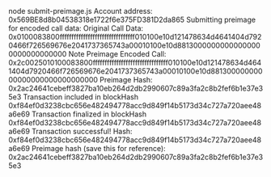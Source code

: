 <div id="termynal" data-termynal>
    <span data-ty="input"><span class="file-path"></span>node submit-preimage.js</span>
    <span data-ty>Account address: 0x569BE8d8b04538318e1722f6e375FD381D2da865</span>
    <span data-ty>Submitting preimage for encoded call data:</span>
    <span data-ty>Original Call Data: 0x0100083800ffffffffffffffffffffffffffffffff010100e10d121478634d4641404d7920466f726569676e2041737365743a00010100e10d88130000000000000000000000000000</span>
    <span data-ty>Note Preimage Encoded Call: 0x2c0025010100083800ffffffffffffffffffffffffffffffff010100e10d121478634d4641404d7920466f726569676e2041737365743a00010100e10d88130000000000000000000000000000</span>
    <span data-ty>Preimage Hash: 0x2ac24641cebeff3827ba10eb264d2db2990607c89a3fa2c8b2fef6b1e37e35e3</span>
    <span data-ty>Transaction included in blockHash 0xf84ef0d3238cbc656e482494778acc9d849f14b5173d34c727a720aee48a6e69</span>
    <span data-ty>Transaction finalized in blockHash 0xf84ef0d3238cbc656e482494778acc9d849f14b5173d34c727a720aee48a6e69</span>
    <span data-ty>Transaction successful! Hash: 0xf84ef0d3238cbc656e482494778acc9d849f14b5173d34c727a720aee48a6e69</span>
    <span data-ty>Preimage hash (save this for reference): 0x2ac24641cebeff3827ba10eb264d2db2990607c89a3fa2c8b2fef6b1e37e35e3</span>
</div>